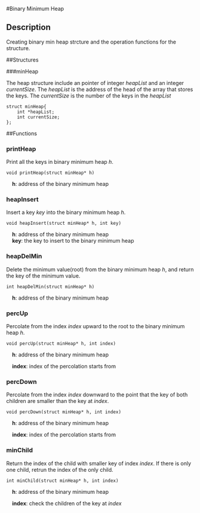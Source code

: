 #Binary Minimum Heap

## Description

Creating binary min heap strcture and the operation functions for the structure.

##Structures

###minHeap

The heap structure include an pointer of integer *heapList* and an integer *currentSize*. The *heapList* is the address of the head of the array that stores the keys. The *currentSize* is the number of the keys in the *heapList*

```
struct minHeap{
    int *heapList;
    int currentSize;
};
```


##Functions
### printHeap
Print all the keys in binary minimum heap *h*.  

```void printHeap(struct minHeap* h)```  
  
&nbsp;&nbsp;&nbsp;&nbsp;**h**: address of the binary minimum heap 


### heapInsert
Insert a key *key* into the binary minimum heap *h*.
  
  ```void heapInsert(struct minHeap* h, int key)```  
 
&nbsp;&nbsp;&nbsp;&nbsp;**h**: address of the binary minimum heap  
&nbsp;&nbsp;&nbsp;&nbsp;**key**: the key to insert to the binary minimum heap
  

### heapDelMin
Delete the minimum value(root) from the binary minimum heap *h*, and return the key of the minimum value.
  
  ```int heapDelMin(struct minHeap* h)```  

&nbsp;&nbsp;&nbsp;&nbsp;**h**: address of the binary minimum heap   

### percUp
Percolate from the index *index* upward to the root to the binary minimum heap *h*.
  
```void percUp(struct minHeap* h, int index)```  
  
&nbsp;&nbsp;&nbsp;&nbsp;**h**: address of the binary minimum heap
  
&nbsp;&nbsp;&nbsp;&nbsp;**index**: index of the percolation starts from

### percDown
Percolate from the index *index* downward to the point that the key of both children are smaller than the key at *index*.
  
```void percDown(struct minHeap* h, int index)```  
  
&nbsp;&nbsp;&nbsp;&nbsp;**h**: address of the binary minimum heap
  
&nbsp;&nbsp;&nbsp;&nbsp;**index**: index of the percolation starts from

### minChild
Return the index of the child with smaller key of index *index*. If there is only one child, retrun the index of the only child.
  
```int minChild(struct minHeap* h, int index)```  
  
&nbsp;&nbsp;&nbsp;&nbsp;**h**: address of the binary minimum heap
  
&nbsp;&nbsp;&nbsp;&nbsp;**index**: check the children of the key at *index*
